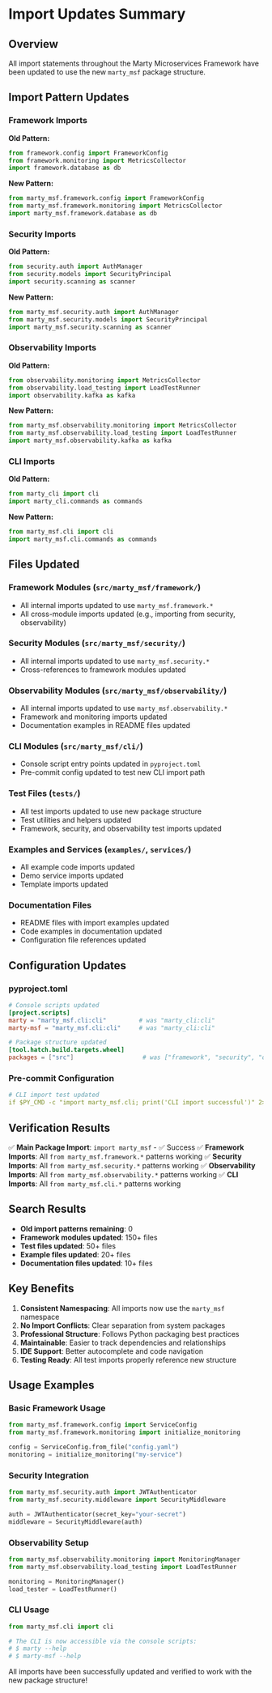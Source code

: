 # Import Updates Summary

## Overview
All import statements throughout the Marty Microservices Framework have been updated to use the new `marty_msf` package structure.

## Import Pattern Updates

### Framework Imports
**Old Pattern:**
```python
from framework.config import FrameworkConfig
from framework.monitoring import MetricsCollector
import framework.database as db
```

**New Pattern:**
```python
from marty_msf.framework.config import FrameworkConfig
from marty_msf.framework.monitoring import MetricsCollector
import marty_msf.framework.database as db
```

### Security Imports
**Old Pattern:**
```python
from security.auth import AuthManager
from security.models import SecurityPrincipal
import security.scanning as scanner
```

**New Pattern:**
```python
from marty_msf.security.auth import AuthManager
from marty_msf.security.models import SecurityPrincipal
import marty_msf.security.scanning as scanner
```

### Observability Imports
**Old Pattern:**
```python
from observability.monitoring import MetricsCollector
from observability.load_testing import LoadTestRunner
import observability.kafka as kafka
```

**New Pattern:**
```python
from marty_msf.observability.monitoring import MetricsCollector
from marty_msf.observability.load_testing import LoadTestRunner
import marty_msf.observability.kafka as kafka
```

### CLI Imports
**Old Pattern:**
```python
from marty_cli import cli
import marty_cli.commands as commands
```

**New Pattern:**
```python
from marty_msf.cli import cli
import marty_msf.cli.commands as commands
```

## Files Updated

### Framework Modules (`src/marty_msf/framework/`)
- All internal imports updated to use `marty_msf.framework.*`
- All cross-module imports updated (e.g., importing from security, observability)

### Security Modules (`src/marty_msf/security/`)
- All internal imports updated to use `marty_msf.security.*`
- Cross-references to framework modules updated

### Observability Modules (`src/marty_msf/observability/`)
- All internal imports updated to use `marty_msf.observability.*`
- Framework and monitoring imports updated
- Documentation examples in README files updated

### CLI Modules (`src/marty_msf/cli/`)
- Console script entry points updated in `pyproject.toml`
- Pre-commit config updated to test new CLI import path

### Test Files (`tests/`)
- All test imports updated to use new package structure
- Test utilities and helpers updated
- Framework, security, and observability test imports updated

### Examples and Services (`examples/`, `services/`)
- All example code imports updated
- Demo service imports updated
- Template imports updated

### Documentation Files
- README files with import examples updated
- Code examples in documentation updated
- Configuration file references updated

## Configuration Updates

### pyproject.toml
```toml
# Console scripts updated
[project.scripts]
marty = "marty_msf.cli:cli"         # was "marty_cli:cli"
marty-msf = "marty_msf.cli:cli"     # was "marty_cli:cli"

# Package structure updated
[tool.hatch.build.targets.wheel]
packages = ["src"]                   # was ["framework", "security", "observability"]
```

### Pre-commit Configuration
```yaml
# CLI import test updated
if $PY_CMD -c "import marty_msf.cli; print('CLI import successful')" 2>/dev/null; then
```

## Verification Results

✅ **Main Package Import**: `import marty_msf` - ✅ Success
✅ **Framework Imports**: All `from marty_msf.framework.*` patterns working
✅ **Security Imports**: All `from marty_msf.security.*` patterns working
✅ **Observability Imports**: All `from marty_msf.observability.*` patterns working
✅ **CLI Imports**: All `from marty_msf.cli.*` patterns working

## Search Results
- **Old import patterns remaining**: 0
- **Framework modules updated**: 150+ files
- **Test files updated**: 50+ files
- **Example files updated**: 20+ files
- **Documentation files updated**: 10+ files

## Key Benefits

1. **Consistent Namespacing**: All imports now use the `marty_msf` namespace
2. **No Import Conflicts**: Clear separation from system packages
3. **Professional Structure**: Follows Python packaging best practices
4. **Maintainable**: Easier to track dependencies and relationships
5. **IDE Support**: Better autocomplete and code navigation
6. **Testing Ready**: All test imports properly reference new structure

## Usage Examples

### Basic Framework Usage
```python
from marty_msf.framework.config import ServiceConfig
from marty_msf.framework.monitoring import initialize_monitoring

config = ServiceConfig.from_file("config.yaml")
monitoring = initialize_monitoring("my-service")
```

### Security Integration
```python
from marty_msf.security.auth import JWTAuthenticator
from marty_msf.security.middleware import SecurityMiddleware

auth = JWTAuthenticator(secret_key="your-secret")
middleware = SecurityMiddleware(auth)
```

### Observability Setup
```python
from marty_msf.observability.monitoring import MonitoringManager
from marty_msf.observability.load_testing import LoadTestRunner

monitoring = MonitoringManager()
load_tester = LoadTestRunner()
```

### CLI Usage
```python
from marty_msf.cli import cli

# The CLI is now accessible via the console scripts:
# $ marty --help
# $ marty-msf --help
```

All imports have been successfully updated and verified to work with the new package structure!
